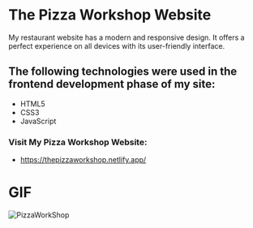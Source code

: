 <h1>The Pizza Workshop Website</h1>

My restaurant website has a modern and responsive design. It offers a perfect experience on all devices with its user-friendly interface.

<h2> The following technologies were used in the frontend development phase of my site: </h2>

- HTML5
- CSS3
- JavaScript

<h3> Visit My Pizza Workshop Website: </h3>

- https://thepizzaworkshop.netlify.app/


# GIF

![PizzaWorkShop](images/ThePızzaWorkshop.gif)